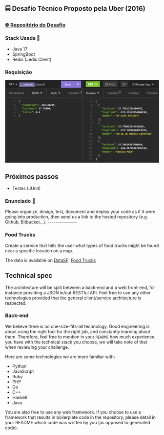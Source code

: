 <div>
  <h2>🚍 Desafio Técnico Proposto pela Uber (2016)</h2>
  <h3> <a href="https://github.com/uber-archive/coding-challenge-tools/blob/master/coding_challenge.md">🌐 Repositório do Desafio</a></h3>
</div>

<div>
  <h3>Stack Usada 🔨</h3>
  <ul>
    <li>Java 17</li>
    <li>SpringBoot</li>
    <li>Redis (Jedis Client)</li>
  </ul>
</div>

<div>
  <h3>Requisição</h3>
  <img src="./assets/request.png" />
</div>

<div>
  <div> <h2> Próximos passos </h2> </div>
  <ul>
    <li>Testes (JUnit) </li>
  </ul>
</div>

<h3>Enunciado 📜</h3>
Please organize, design, test, document and deploy your code as if it were
going into production, then send us a link to the hosted repository (e.g.
Github, Bitbucket...).
---------------

### Food Trucks

Create a service that tells the user what types of food trucks might be found
near a specific location on a map.

The data is available on [DataSF](http://www.datasf.org/): [Food
Trucks](https://data.sfgov.org/Permitting/Mobile-Food-Facility-Permit/rqzj-sfat)

Technical spec
--------------

The architecture will be split between a back-end and a web front-end, for
instance providing a JSON in/out RESTful API. Feel free to use any other
technologies provided that the general client/service architecture is
respected.

### Back-end

We believe there is no one-size-fits-all technology. Good engineering is about
using the right tool for the right job, and constantly learning about them.
Therefore, feel free to mention in your `README` how much experience you have
with the technical stack you choose, we will take note of that when reviewing
your challenge.

Here are some technologies we are more familiar with:

* Python
* JavaScript
* Ruby
* PHP
* Go
* C++
* Haskell
* Java

You are also free to use any web framework. If you choose to use a framework
that results in boilerplate code in the repository, please detail in your
README which code was written by you (as opposed to generated code).
